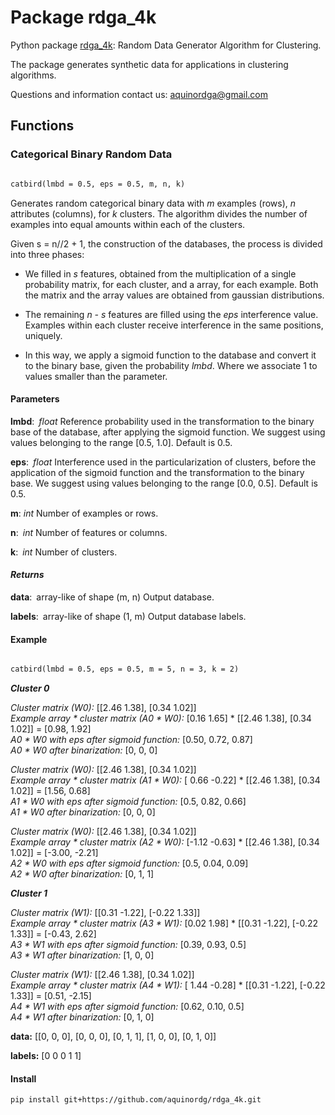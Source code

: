 # Package rdga_4k

Python package [rdga_4k](https://github.com/aquinordg/rdga_4k): Random Data Generator Algorithm for Clustering.

The package generates synthetic data for applications in clustering algorithms.

Questions and information contact us: aquinordga@gmail.com

## Functions

### Categorical Binary Random Data
```markdown

catbird(lmbd = 0.5, eps = 0.5, m, n, k)

```
Generates random categorical binary data with _m_ examples (rows), _n_ attributes (columns), for _k_ clusters. The algorithm divides the number of examples into equal amounts within each of the clusters.

Given s = n//2 + 1, the construction of the databases, the process is divided into three phases:

- We filled in _s_ features, obtained from the multiplication of a single probability matrix, for each cluster, and a array, for each example. Both the matrix and the array values are obtained from gaussian distributions.

- The remaining _n - s_ features are filled using the _eps_ interference value. Examples within each cluster receive interference in the same positions, uniquely.

- In this way, we apply a sigmoid function to the database and convert it to the binary base, given the probability _lmbd_. Where we associate 1 to values smaller than the parameter.


#### Parameters


**lmbd**: _float_
Reference probability used in the transformation to the binary base of the database, after applying the sigmoid function. We suggest using values belonging to the range [0.5, 1.0]. Default is 0.5.

**eps**: _float_
Interference used in the particularization of clusters, before the application of the sigmoid function and the transformation to the binary base. We suggest using values belonging to the range [0.0, 0.5]. Default is 0.5.

**m**: _int_
Number of examples or rows.

**n**: _int_
Number of features or columns.

**k**: _int_
Number of clusters.

#### _Returns_

**data**: array-like of shape (m, n)
Output database.

**labels**: array-like of shape (1, m)
Output database labels.

####  Example

```markdown

catbird(lmbd = 0.5, eps = 0.5, m = 5, n = 3, k = 2)

```
_**Cluster 0**_

_Cluster matrix (W0):_ [[2.46 1.38], [0.34 1.02]]<br/>
_Example array * cluster matrix (A0 * W0):_ [0.16 1.65] * [[2.46 1.38], [0.34 1.02]] = [0.98, 1.92]<br/>
_A0 * W0 with eps after sigmoid function:_ [0.50, 0.72, 0.87]<br/>
_A0 * W0 after binarization:_ [0, 0, 0]<br/>

_Cluster matrix (W0):_ [[2.46 1.38], [0.34 1.02]]<br/>
_Example array * cluster matrix (A1 * W0):_ [ 0.66 -0.22] * [[2.46 1.38], [0.34 1.02]] = [1.56, 0.68]<br/>
_A1 * W0 with eps after sigmoid function:_ [0.5, 0.82, 0.66]<br/>
_A1 * W0 after binarization:_ [0, 0, 0]<br/>

_Cluster matrix (W0):_ [[2.46 1.38], [0.34 1.02]]<br/>
_Example array * cluster matrix (A2 * W0):_ [-1.12 -0.63] * [[2.46 1.38], [0.34 1.02]] = [-3.00, -2.21]<br/>
_A2 * W0 with eps after sigmoid function:_ [0.5, 0.04, 0.09]<br/>
_A2 * W0 after binarization:_ [0, 1, 1]<br/>

_**Cluster 1**_

_Cluster matrix (W1):_ [[0.31 -1.22], [-0.22  1.33]]<br/>
_Example array * cluster matrix (A3 * W1):_ [0.02 1.98] * [[0.31 -1.22], [-0.22  1.33]] = [-0.43, 2.62]<br/>
_A3 * W1 with eps after sigmoid function:_ [0.39, 0.93, 0.5]<br/>
_A3 * W1 after binarization:_ [1, 0, 0]  

_Cluster matrix (W1):_ [[2.46 1.38], [0.34 1.02]]<br/>
_Example array * cluster matrix (A4 * W1):_ [ 1.44  -0.28] * [[0.31 -1.22], [-0.22  1.33]] = [0.51, -2.15]<br/>
_A4 * W1 with eps after sigmoid function:_ [0.62, 0.10, 0.5]<br/>
_A4 * W1 after binarization:_ [0, 1, 0]<br/>

**data:** [[0, 0, 0], [0, 0, 0], [0, 1, 1], [1, 0, 0], [0, 1, 0]]

**labels:** [0 0 0 1 1]

####  Install

```markdown
pip install git+https://github.com/aquinordg/rdga_4k.git
```
